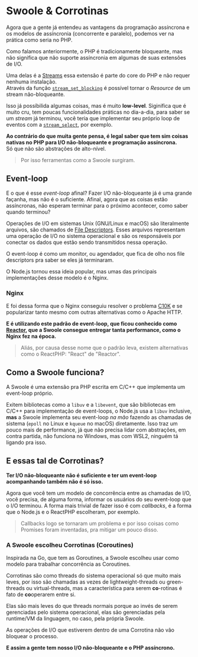# Swoole & Corrotinas

Agora que a gente já entendeu as vantagens da programação assíncrona e os modelos de assíncronia (concorrente e paralelo), podemos ver na prática como seria no PHP.

Como falamos anteriormente, o PHP é tradicionamente bloqueante, mas não significa que não suporte assíncronia em algumas de suas extensões de I/O.

Uma delas é a [Streams](https://www.php.net/manual/en/book.stream.php) essa extensão é parte do core do PHP e não requer nenhuma instalação.<br>
Através da função [`stream_set_blocking`](https://www.php.net/manual/en/function.stream-set-blocking.php) é possível tornar o *Resource* de um stream não-bloqueante.

Isso já possíbilida algumas coisas, mas é muito **low-level**.
Siginifica que é muito cru, tem poucas funcionalidades práticas no dia-a-dia, para saber se um *stream* já terminou, você teria que implementar seu próprio loop de eventos com a [`stream_select`](https://www.php.net/manual/en/function.stream-select.php), por exemplo.

**Ao contrário do que muita gente pensa, é legal saber que tem sim coisas nativas no PHP para I/O não-bloqueante e programação assíncrona.**<br>
Só que não são abstrações de alto-nível.

> Por isso ferramentas como a Swoole surgiram.

## Event-loop

E o que é esse *event-loop* afinal?
Fazer I/O não-bloqueante já é uma grande façanha, mas não é o suficiente.
Afinal, agora que as coisas estão assíncronas, não esperam terminar para o próximo acontecer, como saber quando terminou?

Operações de I/O em sistemas Unix (GNU/Linux e macOS) são literalmente arquivos, são chamados de [File Descriptors](https://en.wikipedia.org/wiki/File_descriptor).
Esses arquivos representam uma operação de I/O no sistema operacional e são os responsáveis por conectar os dados que estão sendo transmitidos nessa operação.

O event-loop é como um monitor, ou agendador, que fica de olho nos file descriptors pra saber se eles já terminaram.

O Node.js tornou essa ideia popular, mas umas das principais implementações desse modelo é o Nginx.

### Nginx

E foi dessa forma que o Nginx conseguiu resolver o problema [C10K](https://en.wikipedia.org/wiki/C10k_problem) e se popularizar tanto mesmo com outras alternativas como o Apache HTTP.

**E é utilizando este padrão de event-loop, que ficou conhecido como [Reactor](https://en.wikipedia.org/wiki/Reactor_pattern), que a Swoole consegue entregar tanta performance, como o Nginx fez na época.**
> Aliás, por causa desse nome que o padrão leva, existem alternativas como o ReactPHP: "React" de "Reactor".

## Como a Swoole funciona?

A Swoole é uma extensão pra PHP escrita em C/C++ que implementa um event-loop próprio.

Exitem bibliotecas como a `libuv` e a `libevent`, que são bibliotecas em C/C++ para implementação de event-loops, o Node.js usa a `libuv` inclusive,
**mas** a Swoole implementa seu event-loop *na mão* fazendo as chamadas de sistema (`epoll` no Linux e `kqueue` no macOS) diretamente.
Isso traz um pouco mais de performance, já que não precisa lidar com abstrações, em contra partida, não funciona no Windows, mas com WSL2, ninguém tá ligando pra isso.

## E essas tal de Corrotinas?

**Ter I/O não-bloqueante não é suficiente e ter um event-loop acompanhando também não é só isso.**

Agora que você tem um modelo de concorrência entre as chamadas de I/O, você precisa, de alguma forma, informar os usuários do seu event-loop que o I/O terminou.
A forma mais trivial de fazer isso é com *callbacks*, é a forma que o Node.js e o ReactPHP escolheram, por exemplo.

> Callbacks logo se tornaram um problema e por isso coisas como Promises foram inventadas, pra mitigar um pouco disso.

### A Swoole escolheu Corrotinas (Coroutines)

Inspirada na Go, que tem as Goroutines, a Swoole escolheu usar como modelo para trabalhar concorrência as Coroutines.

Corrotinas são como threads do sistema operacional só que muito mais leves, por isso são chamadas as vezes de lightweight-threads ou green-threads ou virtual-threads,
mas a característica para serem **co**-rotinas é fato de **co**operarem entre si.

Elas são mais leves do que threads normais porque ao invés de serem gerenciadas pelo sistema operacional, elas são gerenciadas pela runtime/VM da linguagem, no caso, pela própria Swoole.

As operações de I/O que estiverem dentro de uma Corrotina não vão bloquear o processo.

**E assim a gente tem nosso I/O não-bloqueante e o PHP assíncrono.**
